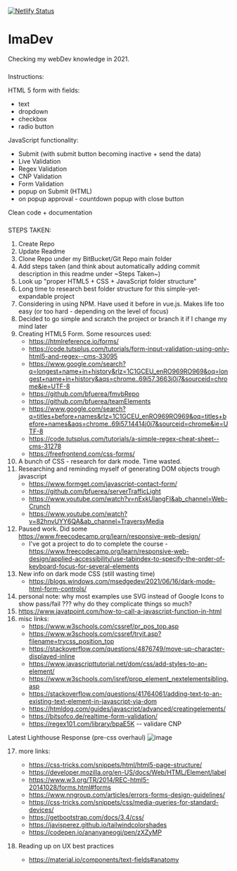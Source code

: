[![Netlify Status](https://api.netlify.com/api/v1/badges/dd6d1e54-f487-4929-986d-4f0c1a3cf181/deploy-status)](https://app.netlify.com/sites/imadev/deploys)

# ImaDev
Checking my webDev knowledge in 2021.

###
Instructions:


HTML 5 form with fields:
 - text 
 - dropdown 
 - checkbox
 - radio button

JavaScript functionality: 
 - Submit (with submit button becoming inactive + send the data)
 - Live Validation 
 - Regex Validation
 - CNP Validation 
 - Form Validation
 - popup on Submit (HTML)
 - on popup approval - countdown popup with close button


Clean code + documentation
###

STEPS TAKEN:

1. Create Repo
2. Update Readme 
3. Clone Repo under my BitBucket/Git Repo main folder
4. Add steps taken (and think about automatically adding commit description in this readme under ~Steps Taken~)
5. Look up "proper HTML5 + CSS + JavaScript folder structure" 
6. Long time to research best folder structure for this simple-yet-expandable project
7. Considering in using NPM. Have used it before in vue.js. Makes life too easy (or too hard - depending on the level of focus)
8. Decided to go simple and scratch the project or branch it if I change my mind later 
9. Creating HTML5 Form. Some resources used: 
    - https://htmlreference.io/forms/
    - https://code.tutsplus.com/tutorials/form-input-validation-using-only-html5-and-regex--cms-33095
    - https://www.google.com/search?q=longest+name+in+history&rlz=1C1GCEU_enRO969RO969&oq=longest+name+in+history&aqs=chrome..69i57.3663j0j7&sourceid=chrome&ie=UTF-8
    - https://github.com/bfuerea/fmvbRepo
    - https://github.com/bfuerea/teamElements
    - https://www.google.com/search?q=titles+before+names&rlz=1C1GCEU_enRO969RO969&oq=titles+before+names&aqs=chrome..69i57.14414j0j7&sourceid=chrome&ie=UTF-8
    - https://code.tutsplus.com/tutorials/a-simple-regex-cheat-sheet--cms-31278
    - https://freefrontend.com/css-forms/
10. A bunch of CSS - research for dark mode. Time wasted. 
11. Researching and reminding myself of generating DOM objects trough javascript
    - https://www.formget.com/javascript-contact-form/
    - https://github.com/bfuerea/serverTrafficLight
    - https://www.youtube.com/watch?v=nExkUlangFI&ab_channel=Web-Crunch
    - https://www.youtube.com/watch?v=82hnvUYY6QA&ab_channel=TraversyMedia
12. Paused work. Did some https://www.freecodecamp.org/learn/responsive-web-design/
    - I've got a project to do to complete the course - https://www.freecodecamp.org/learn/responsive-web-design/applied-accessibility/use-tabindex-to-specify-the-order-of-keyboard-focus-for-several-elements
13. New info on dark mode CSS (still wasting time)
    - https://blogs.windows.com/msedgedev/2021/06/16/dark-mode-html-form-controls/
14. personal note: why most examples use SVG instead of Google Icons to show pass/fail ??? why do they complicate things so much? 
15. https://www.javatpoint.com/how-to-call-a-javascript-function-in-html
16. misc links:
    - https://www.w3schools.com/cssref/pr_pos_top.asp
    - https://www.w3schools.com/cssref/tryit.asp?filename=trycss_position_top
    - https://stackoverflow.com/questions/4876749/move-up-character-displayed-inline
    - https://www.javascripttutorial.net/dom/css/add-styles-to-an-element/
    - https://www.w3schools.com/jsref/prop_element_nextelementsibling.asp
    - https://stackoverflow.com/questions/41764061/adding-text-to-an-existing-text-element-in-javascript-via-dom
    - https://htmldog.com/guides/javascript/advanced/creatingelements/
    - https://bitsofco.de/realtime-form-validation/
    - https://regex101.com/library/bpaE5K -- validare CNP 

Latest Lighthouse Response (pre-css overhaul)
![image](https://user-images.githubusercontent.com/18399890/134921976-f4a3e7fd-ec68-4208-ab31-744b08375229.png)

17. more links:
    - https://css-tricks.com/snippets/html/html5-page-structure/
    - https://developer.mozilla.org/en-US/docs/Web/HTML/Element/label
    - https://www.w3.org/TR/2014/REC-html5-20141028/forms.html#forms
    - https://www.nngroup.com/articles/errors-forms-design-guidelines/
    - https://css-tricks.com/snippets/css/media-queries-for-standard-devices/
    - https://getbootstrap.com/docs/3.4/css/
    - https://javisperez.github.io/tailwindcolorshades
    - https://codepen.io/ananyaneogi/pen/zXZyMP

18. Reading up on UX best practices
    - https://material.io/components/text-fields#anatomy

    

